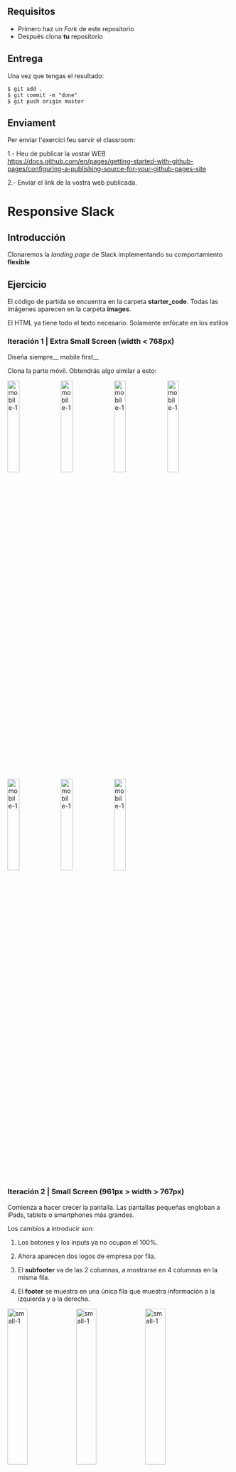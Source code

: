## Requisitos

- Primero haz un _Fork_ de este repositorio
- Después clona __tu__ repositorio

## Entrega

Una vez que tengas el resultado:

```shell
$ git add .
$ git commit -m "done"
$ git push origin master
```
## Enviament

Per enviar l'exercici feu servir el classroom:

1.- Heu de publicar la vostar WEB
https://docs.github.com/en/pages/getting-started-with-github-pages/configuring-a-publishing-source-for-your-github-pages-site

2.- Enviar el link de la vostra web publicada.

# Responsive Slack

## Introducción

Clonaremos la _landing page_ de Slack implementando su comportamiento __flexible__ 

## Ejercicio

El código de partida se encuentra en la carpeta **starter_code**. Todas las imágenes aparecen en la carpeta **images**.

El HTML ya tiene todo el texto necesario. Solamente enfócate en los estilos

### Iteración 1 | Extra Small Screen (width < 768px)

Diseña siempre__ mobile first__
    
Clona la parte móvil. 
Obtendrás algo similar a esto:

<img src="https://user-images.githubusercontent.com/23629340/33178991-38f26dcc-d068-11e7-8ebd-3e0ef8d72ad4.gif" alt="mobile-1" style="width:23%">


<img src="https://user-images.githubusercontent.com/23629340/33178659-3a19db82-d067-11e7-85a5-62eeb67a0645.png" alt="mobile-1" style="width:23%">

<img src="https://user-images.githubusercontent.com/23629340/33178689-508d3b48-d067-11e7-9b9f-e6548b71cecd.png" alt="mobile-1" style="width:23%">

<img src="https://user-images.githubusercontent.com/23629340/33178733-685542ac-d067-11e7-8a72-39ac499bf0f4.png" alt="mobile-1" style="width:23%">

<img src="https://user-images.githubusercontent.com/23629340/33178749-6e4442bc-d067-11e7-9d0b-b141b790baa0.png" alt="mobile-1" style="width:23%">

<img src="https://user-images.githubusercontent.com/23629340/33178753-74a135de-d067-11e7-8e96-6b27ea3f258f.png" alt="mobile-1" style="width:23%">

<img src="https://user-images.githubusercontent.com/23629340/33178771-7cf0f440-d067-11e7-9676-0a61eb7c8568.png" alt="mobile-1" style="width:23%">


### Iteración 2 | Small Screen (961px > width > 767px)

Comienza a hacer crecer la pantalla.  Las pantallas pequeñas engloban a iPads, tablets o smartphones más grandes. 

Los cambios a introducir son:

1. Los botones y los inputs ya no ocupan el 100%.

2. Ahora aparecen dos logos de empresa por fila.

3. El **subfooter** va de las 2 columnas, a mostrarse en 4 columnas en la misma fila.

4. El **footer** se muestra en una única fila que muestra información a la izquierda y a la derecha.

<img src="https://user-images.githubusercontent.com/23629340/33179399-8b29965a-d069-11e7-881a-667a1ca65f09.gif" alt="small-1" style="width:30%">

<img src="https://user-images.githubusercontent.com/23629340/33179329-53cf51fe-d069-11e7-8445-fd29ea7f72b7.png" alt="small-1" style="width:30%">

<img src="https://user-images.githubusercontent.com/23629340/33179319-4baeedc2-d069-11e7-8b93-9faf914bf856.png" alt="small-1" style="width:30%">

<img src="https://user-images.githubusercontent.com/23629340/33179312-433f1374-d069-11e7-86e9-cc329b545dbc.png" alt="small-1" style="width:30%">

<img src="https://user-images.githubusercontent.com/23629340/33179339-5a8e8f28-d069-11e7-909b-045ee2f6126b.png" alt="small-1" style="width:30%">

### Iteración 3 | Medium Screen (1024px > width > 960px)

El cambio más fácil. Se muestran 3 logos por fila...

<img src="https://user-images.githubusercontent.com/23629340/33180156-17eac5e4-d06c-11e7-85b6-60197aa9ec48.gif" alt="medium-1" style="width:50%">


### Iteración 4 | Large Screen (width > 1200px)

Por último

1. El **nav-bar** muestra todos los elementos del menú, eliminamos el icono y añadimos la lista.
   
2. En la parte superior de la página aparece la imagen alineada con el texto "Where work happens". Si usas `flex-box` esta parte será fácil.

<img src="https://user-images.githubusercontent.com/23629340/33180433-f5016870-d06c-11e7-96d4-ac6e08ccd008.gif" alt="medium-1" style="width:48%">

<img src="https://user-images.githubusercontent.com/23629340/33180340-a19dc6f6-d06c-11e7-9ab6-a6090940d613.png" alt="medium-1" style="width:48%">

<img src="https://user-images.githubusercontent.com/23629340/33180353-b49700b0-d06c-11e7-9e87-e54735699ad5.png" alt="medium-1" style="width:48%">

<img src="https://user-images.githubusercontent.com/23629340/33180357-bda7665e-d06c-11e7-8a2f-4d647de32944.png" alt="medium-1" style="width:48%">

